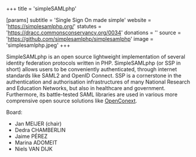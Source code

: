 +++
title = 'simpleSAMLphp'

[params]
    subtitle = 'Single Sign On made simple'
    website = 'https://simplesamlphp.org/'
    statutes = 'https://dracc.commonsconservancy.org/0034'
    donations = ''
    source = 'https://github.com/simplesamlphp/simplesamlphp'
    image = 'simplesamlphp.jpeg'
+++

SimpleSAMLphp is an open source lightweight implementation of several identity federation protocols written in PHP. SimpleSAMLphp (or SSP in short) allows users to be conveniently authenticated, through internet standards like SAML2 and OpenID Connect. SSP is a cornerstone in the authentication and authorisation infrastructures of many National Research and Education Networks, but also in healthcare and government. Furthermore, its battle-tested SAML libraries are used in various more comprensive open source solutions like [OpenConext](https://openconext.org/).

Board:
 * Jan MEIJER (chair)
 * Dedra CHAMBERLIN
 * Jaime PÉREZ
 * Marina ADOMEIT
 * Niels VAN DIJK
